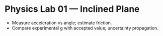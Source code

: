 # Physics Lab 01 — Inclined Plane
- Measure acceleration vs angle; estimate friction.
- Compare experimental g with accepted value; uncertainty propagation.
